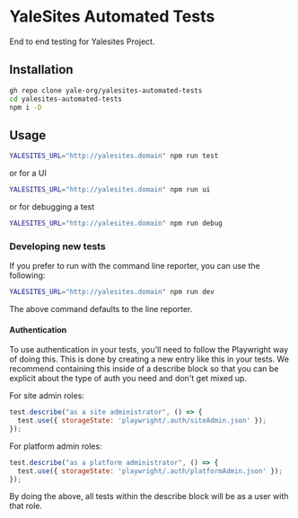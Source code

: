 # YaleSites Automated Tests

End to end testing for Yalesites Project.

## Installation

```bash
gh repo clone yale-org/yalesites-automated-tests
cd yalesites-automated-tests
npm i -D
```

## Usage

```bash
YALESITES_URL="http://yalesites.domain" npm run test
```

or for a UI
```bash
YALESITES_URL="http://yalesites.domain" npm run ui
```

or for debugging a test
```bash
YALESITES_URL="http://yalesites.domain" npm run debug
```

### Developing new tests

If you prefer to run with the command line reporter, you can use the following:
```bash
YALESITES_URL="http://yalesites.domain" npm run dev
```

The above command defaults to the line reporter.

#### Authentication

To use authentication in your tests, you'll need to follow the Playwright way
of doing this.  This is done by creating a new entry like this in your tests.
We recommend containing this inside of a describe block so that you can be
explicit about the type of auth you need and don't get mixed up.

For site admin roles:

```javascript
test.describe("as a site administrator", () => {
  test.use({ storageState: 'playwright/.auth/siteAdmin.json' });
});
```

For platform admin roles:

```javascript
test.describe("as a platform administrator", () => {
  test.use({ storageState: 'playwright/.auth/platformAdmin.json' });
});
```

By doing the above, all tests within the describe block will be as a user with
that role.
